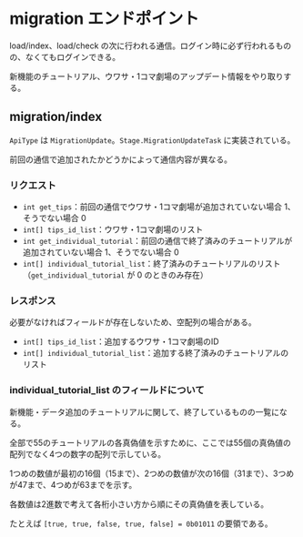 # migration エンドポイント

load/index、load/check の次に行われる通信。ログイン時に必ず行われるものの、なくてもログインできる。

新機能のチュートリアル、ウワサ・1コマ劇場のアップデート情報をやり取りする。

## migration/index

`ApiType` は `MigrationUpdate`。`Stage.MigrationUpdateTask` に実装されている。

前回の通信で追加されたかどうかによって通信内容が異なる。

### リクエスト

- `int get_tips`：前回の通信でウワサ・1コマ劇場が追加されていない場合 1、そうでない場合 0
- `int[] tips_id_list`：ウワサ・1コマ劇場のリスト
- `int get_individual_tutorial`：前回の通信で終了済みのチュートリアルが追加されていない場合 1、そうでない場合 0
- `int[] individual_tutorial_list`：終了済みのチュートリアルのリスト（`get_individual_tutorial` が 0 のときのみ存在）

### レスポンス

必要がなければフィールドが存在しないため、空配列の場合がある。

- `int[] tips_id_list`：追加するウワサ・1コマ劇場のID
- `int[] individual_tutorial_list`：追加する終了済みのチュートリアルのリスト

### individual_tutorial_list のフィールドについて

新機能・データ追加のチュートリアルに関して、終了しているものの一覧になる。

全部で55のチュートリアルの各真偽値を示すために、ここでは55個の真偽値の配列でなく4つの数字の配列で示している。

1つめの数値が最初の16個（15まで）、2つめの数値が次の16個（31まで）、3つめが47まで、4つめが63までを示す。

各数値は2進数で考えて各桁小さい方から順にその真偽値を表している。

たとえば `[true, true, false, true, false] = 0b01011` の要領である。
